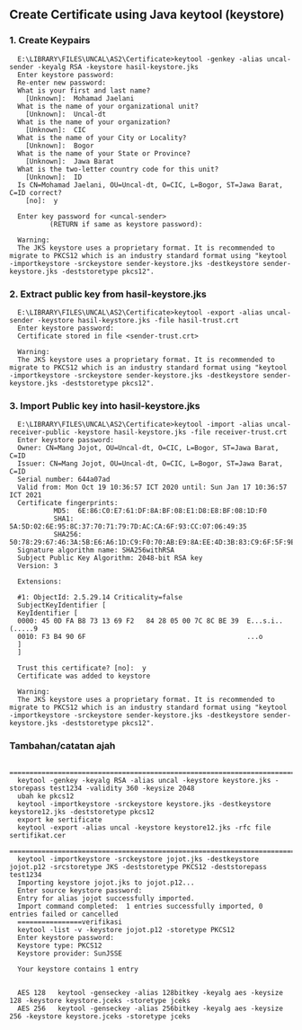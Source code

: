## Create Certificate using Java keytool (keystore)
### 1. Create Keypairs
      E:\LIBRARY\FILES\UNCAL\AS2\Certificate>keytool -genkey -alias uncal-sender -keyalg RSA -keystore hasil-keystore.jks
      Enter keystore password:
      Re-enter new password:
      What is your first and last name?
        [Unknown]:  Mohamad Jaelani
      What is the name of your organizational unit?
        [Unknown]:  Uncal-dt
      What is the name of your organization?
        [Unknown]:  CIC
      What is the name of your City or Locality?
        [Unknown]:  Bogor
      What is the name of your State or Province?
        [Unknown]:  Jawa Barat
      What is the two-letter country code for this unit?
        [Unknown]:  ID
      Is CN=Mohamad Jaelani, OU=Uncal-dt, O=CIC, L=Bogor, ST=Jawa Barat, C=ID correct?
        [no]:  y

      Enter key password for <uncal-sender>
              (RETURN if same as keystore password):

      Warning:
      The JKS keystore uses a proprietary format. It is recommended to migrate to PKCS12 which is an industry standard format using "keytool -importkeystore -srckeystore sender-keystore.jks -destkeystore sender-keystore.jks -deststoretype pkcs12".

### 2. Extract public key from hasil-keystore.jks
      E:\LIBRARY\FILES\UNCAL\AS2\Certificate>keytool -export -alias uncal-sender -keystore hasil-keystore.jks -file hasil-trust.crt
      Enter keystore password:
      Certificate stored in file <sender-trust.crt>

      Warning:
      The JKS keystore uses a proprietary format. It is recommended to migrate to PKCS12 which is an industry standard format using "keytool -importkeystore -srckeystore sender-keystore.jks -destkeystore sender-keystore.jks -deststoretype pkcs12".

### 3. Import Public key into hasil-keystore.jks
      E:\LIBRARY\FILES\UNCAL\AS2\Certificate>keytool -import -alias uncal-receiver-public -keystore hasil-keystore.jks -file receiver-trust.crt
      Enter keystore password:
      Owner: CN=Mang Jojot, OU=Uncal-dt, O=CIC, L=Bogor, ST=Jawa Barat, C=ID
      Issuer: CN=Mang Jojot, OU=Uncal-dt, O=CIC, L=Bogor, ST=Jawa Barat, C=ID
      Serial number: 644a07ad
      Valid from: Mon Oct 19 10:36:57 ICT 2020 until: Sun Jan 17 10:36:57 ICT 2021
      Certificate fingerprints:
               MD5:  6E:86:C0:E7:61:DF:8A:BF:08:E1:D8:E8:BF:08:1D:F0
               SHA1: 5A:5D:02:6E:95:8C:37:70:71:79:7D:AC:CA:6F:93:CC:07:06:49:35
               SHA256: 50:78:29:67:46:3A:5B:E6:A6:1D:C9:F0:70:AB:E9:8A:EE:4D:3B:83:C9:6F:5F:9E:FA:12:05:FB:B2:43:65:AE
      Signature algorithm name: SHA256withRSA
      Subject Public Key Algorithm: 2048-bit RSA key
      Version: 3

      Extensions:

      #1: ObjectId: 2.5.29.14 Criticality=false
      SubjectKeyIdentifier [
      KeyIdentifier [
      0000: 45 0D FA B8 73 13 69 F2   84 28 05 00 7C 8C BE 39  E...s.i..(.....9
      0010: F3 B4 90 6F                                        ...o
      ]
      ]

      Trust this certificate? [no]:  y
      Certificate was added to keystore

      Warning:
      The JKS keystore uses a proprietary format. It is recommended to migrate to PKCS12 which is an industry standard format using "keytool -importkeystore -srckeystore sender-keystore.jks -destkeystore sender-keystore.jks -deststoretype pkcs12".

### Tambahan/catatan ajah
      ========================================================================================================================================================
      keytool -genkey -keyalg RSA -alias uncal -keystore keystore.jks -storepass test1234 -validity 360 -keysize 2048
      ubah ke pkcs12
      keytool -importkeystore -srckeystore keystore.jks -destkeystore keystore12.jks -deststoretype pkcs12
      export ke sertificate
      keytool -export -alias uncal -keystore keystore12.jks -rfc file sertifikat.cer
      ============================================================================================================================================
      keytool -importkeystore -srckeystore jojot.jks -destkeystore jojot.p12 -srcstoretype JKS -deststoretype PKCS12 -deststorepass test1234
      Importing keystore jojot.jks to jojot.p12...
      Enter source keystore password:
      Entry for alias jojot successfully imported.
      Import command completed:  1 entries successfully imported, 0 entries failed or cancelled
      ================verifikasi
      keytool -list -v -keystore jojot.p12 -storetype PKCS12
      Enter keystore password:
      Keystore type: PKCS12
      Keystore provider: SunJSSE

      Your keystore contains 1 entry


      AES 128	keytool -genseckey -alias 128bitkey -keyalg aes -keysize 128 -keystore keystore.jceks -storetype jceks
      AES 256	keytool -genseckey -alias 256bitkey -keyalg aes -keysize 256 -keystore keystore.jceks -storetype jceks
